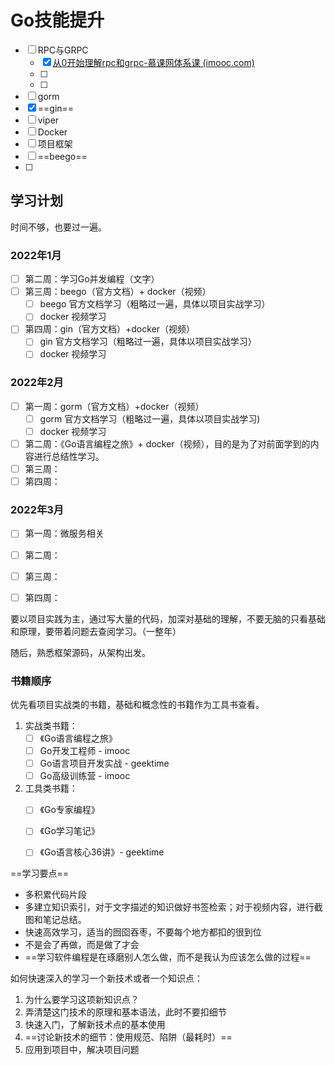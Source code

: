 # Go技能提升





- [ ] RPC与GRPC
  - [x] [从0开始理解rpc和grpc-慕课网体系课 (imooc.com)](https://class.imooc.com/course/1906)
  - [ ] 
  - [ ] 
- [ ] gorm
- [x] ==gin==
- [ ] viper
- [ ] Docker
- [ ] 项目框架
- [ ] ==beego==
- [ ] 



## 学习计划

时间不够，也要过一遍。

### 2022年1月

- [ ] 第二周：学习Go并发编程（文字）
- [ ] 第三周：beego（官方文档）+ docker（视频）
  - [ ] beego 官方文档学习（粗略过一遍，具体以项目实战学习）
  - [ ] docker 视频学习
- [ ] 第四周：gin（官方文档）+docker（视频）
  - [ ] gin 官方文档学习（粗略过一遍，具体以项目实战学习）
  - [ ] docker 视频学习

### 2022年2月

- [ ] 第一周：gorm（官方文档）+docker（视频）
  - [ ] gorm 官方文档学习（粗略过一遍，具体以项目实战学习)
  - [ ] docker 视频学习
- [ ] 第二周：《Go语言编程之旅》+ docker（视频），目的是为了对前面学到的内容进行总结性学习。
- [ ] 第三周：
- [ ] 第四周：

### 2022年3月

- [ ] 第一周：微服务相关
- [ ] 第二周：
- [ ] 第三周：
- [ ] 第四周：



要以项目实践为主，通过写大量的代码，加深对基础的理解，不要无脑的只看基础和原理，要带着问题去查阅学习。（一整年）

随后，熟悉框架源码，从架构出发。



 



### 书籍顺序

优先看项目实战类的书籍，基础和概念性的书籍作为工具书查看。

1. 实战类书籍：
   - [ ] 《Go语言编程之旅》
   - [ ] Go开发工程师 - imooc
   - [ ] Go语言项目开发实战 - geektime
   - [ ] Go高级训练营 - imooc 
2. 工具类书籍：
   - [ ] 《Go专家编程》
   - [ ] 《Go学习笔记》
   - [ ] 《Go语言核心36讲》- geektime



==学习要点==

- 多积累代码片段
- 多建立知识索引，对于文字描述的知识做好书签检索；对于视频内容，进行截图和笔记总结。
- 快速高效学习，适当的囫囵吞枣，不要每个地方都扣的很到位
- 不是会了再做，而是做了才会
- ==学习软件编程是在琢磨别人怎么做，而不是我认为应该怎么做的过程==



如何快速深入的学习一个新技术或者一个知识点：

1. 为什么要学习这项新知识点？
2. 弄清楚这门技术的原理和基本语法，此时不要扣细节
3. 快速入门，了解新技术点的基本使用
4. ==讨论新技术的细节：使用规范、陷阱（最耗时）==
5. 应用到项目中，解决项目问题

